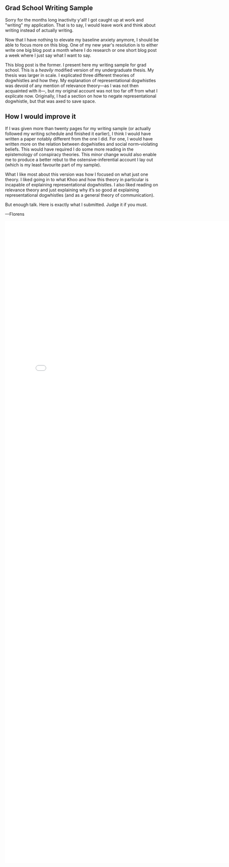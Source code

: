 ## Grad School Writing Sample

Sorry for the months long inactivity y'all! I got caught up at work and "writing" my application. That is to say, I would leave work and think about writing instead of actually writing.

Now that I have nothing to elevate my baseline anxiety anymore, I should be able to focus more on this blog. One of my new year's resolution is to either write one big blog post a month where I do research or one short blog post a week where I just say what I want to say.

This blog post is the former. I present here my writing sample for grad school. This is a <I>heavily</i> modified version of my undergraduate thesis. My thesis was larger in scale. I explicated three different theories of dogwhistles and how they. My explanation of representational dogwhistles was devoid of any mention of relevance theory—as I was not then acquainted with it—, but my original account was not too far off from what I explicate now. Originally, I had a section on how to negate representational dogwhistle, but that was axed to save space.

## How I would improve it

If I was given more than twenty pages for my writing sample (or actually followed my writing schedule and finished it earlier), I think I would have written a paper notably different from the one I did. For one, I would have written more on the relation between dogwhistles and social norm–violating beliefs. This would have required I do some more reading in the epistemology of conspiracy theories. This minor change would also enable me to produce a better rebut to the ostensive-inferential account I lay out (which is my least favourite part of my sample).

What I like most about this version was how I focused on what just one theory. I liked going in to what Khoo and how this theory in particular is incapable of explaining representational dogwhistles. I also liked reading on relevance theory and just explaining why it’s so good at explaining representational dogwhistles (and as a general theory of communication).

But enough talk. Here is exactly what I submitted. Judge it if you must.

—Florens

<embed src="/_posts/media/FlorensSouzaWritingSample.pdf" width="800px" height="2100px" />
